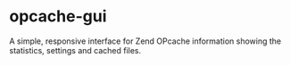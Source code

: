 opcache-gui
===========

A simple, responsive interface for Zend OPcache information showing the statistics, settings and cached files.
